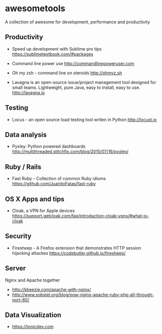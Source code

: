 # awesometools

A collection of awesome for development, performance and productivity

## Productivity
- Speed up development with Sublime pro tips
https://sublimetextbook.com/#packages

- Command line power use
http://commandlinepoweruser.com

- Oh my zsh - command line on steroids
http://ohmyz.sh

- Lavagna
is an open-source issue/project management tool designed for small teams. Lightweight, pure Java, easy to install, easy to use. http://lavagna.io


## Testing

- Locus - an open source load testing tool writen in Python
http://locust.io

## Data analysis

- Pyxley: Python powered dashboards
http://multithreaded.stitchfix.com/blog/2015/07/16/pyxley/

## Ruby / Rails

- Fast Ruby - Collection of common Ruby idioms
https://github.com/JuanitoFatas/fast-ruby

## OS X Apps and tips

- Cloak, a VPN for Apple devices
https://support.getcloak.com/faq/introduction-cloak-vpns/#what-is-cloak

## Security

- Firesheep - A Firefox extension that demonstrates HTTP session hijacking attackes
https://codebutler.github.io/firesheep/

## Server

Nginx and Apache together 
- http://kbeezie.com/apache-with-nginx/
- http://www.sobstel.org/blog/pow-nginx-apache-ruby-php-all-through-port-80/

## Data Visualization
- https://tonicdev.com
